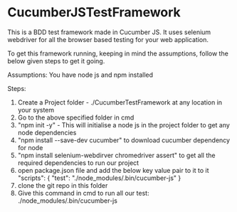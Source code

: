# CucumberJSTestFramework

This is a BDD test framework made in Cucumber JS. It uses selenium webdriver for all the browser based testing for your web application.

To get this framework running, keeping in mind the assumptions, follow the below given steps to get it going.

Assumptions:
You have node js and npm installed

Steps:
1) Create a Project folder - ./CucumberTestFramework at any location in your system
2) Go to the above specified folder in cmd 
3) "npm init -y" - This will initialise a node js in the project folder to get any node dependencies
4) "npm install  --save-dev cucumber" to download cucumber dependency for node
5) "npm install selenium-webdirver chromedriver assert" to get all the required dependencies to run our project
6) open package.json file and add the below key value pair to it to it
  "scripts": {
    "test": "./node_modules/.bin/cucumber-js"
  }
7) clone the git repo in this folder
8) Give this command in cmd to run all our test:
  ./node_modules/.bin/cucumber-js
